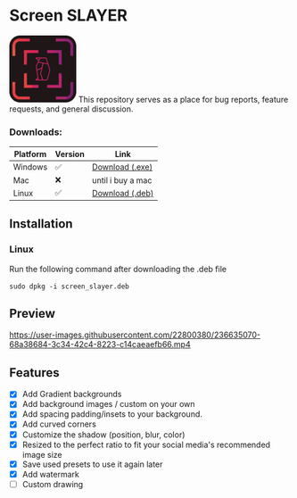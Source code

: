 # Screen SLAYER

<img src='assets/logo.png' height='120'/>
This repository serves as a place for bug reports, feature requests, and general discussion.

### Downloads:

| Platform | Version | Link                |
| -------- | ------- | ------------------- |
| Windows  | ✅      | [Download (.exe)](https://github.com/X-SLAYER/screen_slayer_public/releases/download/v0.0.1/screen_slayer_release-1.0.0+1-windows.exe) |
| Mac      | ❌      | until i buy a mac   |
| Linux    | ✅      | [Download (.deb)](https://github.com/X-SLAYER/screen_slayer_public/releases/download/v0.0.1/screen_slayer.deb) |

## Installation

### Linux

Run the following command after downloading the .deb file

```
sudo dpkg -i screen_slayer.deb
```

## Preview

https://user-images.githubusercontent.com/22800380/236635070-68a38684-3c34-42c4-8223-c14caeaefb66.mp4

## Features

- [x] Add Gradient backgrounds
- [x] Add background images / custom on your own
- [x] Add spacing padding/insets to your background.
- [x] Add curved corners
- [x] Customize the shadow (position, blur, color)
- [x] Resized to the perfect ratio to fit your social media's recommended image size
- [x] Save used presets to use it again later
- [x] Add watermark
- [ ] Custom drawing
